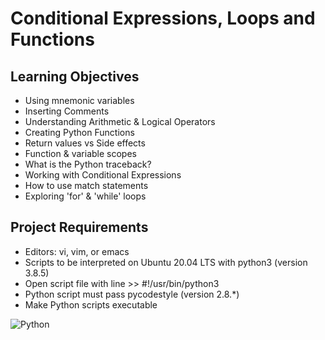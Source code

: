 # Conditional Expressions, Loops and Functions

## Learning Objectives
* Using mnemonic variables
* Inserting Comments
* Understanding Arithmetic & Logical Operators
* Creating Python Functions
* Return values vs Side effects
* Function & variable scopes
* What is the Python traceback?
* Working with Conditional Expressions
* How to use match statements
* Exploring 'for' & 'while' loops

## Project Requirements
* Editors: vi, vim, or emacs
* Scripts to be interpreted on Ubuntu 20.04 LTS with python3 (version 3.8.5)
* Open script file with line >> #!/usr/bin/python3
* Python script must pass pycodestyle (version 2.8.*)
* Make Python scripts executable

![Python](https://img.shields.io/badge/python-3670A0?style=for-the-badge&logo=python&logoColor=ffdd54)
